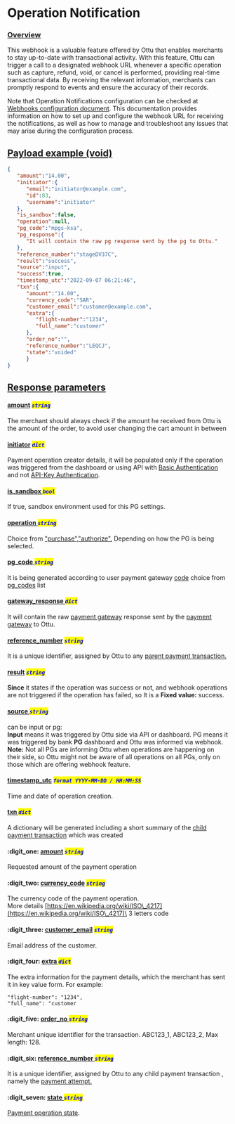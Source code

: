 # Operation Notification

### [Overview](operation-notification.md#overview)

This webhook is a valuable feature offered by Ottu that enables merchants to stay up-to-date with transactional activity. With this feature, Ottu can trigger a call to a designated webhook URL whenever a specific operation such as capture, refund, void, or cancel is performed, providing real-time transactional data. By receiving the relevant information, merchants can promptly respond to events and ensure the accuracy of their records.

Note that Operation Notifications configuration can be checked at [Webhooks configuration document](../../user-guide/configuration/webhooks-configuration.md). This documentation provides information on how to set up and configure the webhook URL for receiving the notifications, as well as how to manage and troubleshoot any issues that may arise during the configuration process.

## [Payload example (void)](operation-notification.md#payload-example-void)

```json
{
   "amount":"14.00",
   "initiator":{
      "email":"initiator@example.com",
      "id":83,
      "username":"initiator"
   },
   "is_sandbox":false,
   "operation":null,
   "pg_code":"mpgs-ksa",
   "pg_response":{
      "It will contain the raw pg response sent by the pg to Ottu."
   },
   "reference_number":"stageDV37C",
   "result":"success",
   "source":"input",
   "success":true,
   "timestamp_utc":"2022-09-07 06:21:46",
   "txn":{
      "amount":"14.00",
      "currency_code":"SAR",
      "customer_email":"customer@example.com",
      "extra":{
         "flight-number":"1234",
         "full_name":"customer"
      },
      "order_no":"",
      "reference_number":"LEQCJ",
      "state":"voided"
      }
}
```

## [Response parameters](operation-notification.md#response-parameters)

#### [amount](operation-notification.md#amount-string) _<mark style="color:blue;">`string`</mark>_

The merchant should always check if the amount he received from Ottu is the amount of the order, to avoid user changing the cart amount in between

#### [initiator](operation-notification.md#initiator-dict) _<mark style="color:blue;">`dict`</mark>_&#x20;

Payment operation creator details, it will be populated only if the operation was triggered from the dashboard or using API with [Basic Authentication](../authentication.md#basic-authentication) and not [API-Key Authentication](../authentication.md#private-key-api-key).

#### [is\_sandbox ](operation-notification.md#is\_sandbox-bool)_<mark style="color:blue;">`bool`</mark>_

If true, sandbox environment used for this PG settings.

#### [operation ](operation-notification.md#operation-string)_<mark style="color:blue;">`string`</mark>_

Choice from ["purchase","authorize".](../../user-guide/payment-gateway.md#configure-payment-gateway) Depending on how the PG is being selected.

#### [pg\_code ](operation-notification.md#pg\_code-string)_<mark style="color:blue;">`string`</mark>_

It is being generated according to user payment gateway [code](../checkout-api.md#pg\_codes-array-required) choice from [pg\_codes](../checkout-api.md#pg\_codes-array-required) list

#### [gateway\_response ](operation-notification.md#gateway\_response-dict)_<mark style="color:blue;">`dict`</mark>_

It will contain the raw [payment gateway](../../user-guide/payment-gateway.md) response sent by the [payment gateway](../../user-guide/payment-gateway.md) to Ottu.

#### [reference\_number](operation-notification.md#reference\_number-string) _<mark style="color:blue;">`string`</mark>_

It is a unique identifier, assigned by Ottu to any [parent payment transaction.](../../user-guide/payment-tracking/#states-of-parent-payment-transaction)

#### [result](operation-notification.md#result-string) _<mark style="color:blue;">`string`</mark>_

**Since** it states if the operation was success or not, and webhook operations are not triggered if the operation has failed, so It is a **Fixed value:** success.&#x20;

#### [source ](operation-notification.md#source-string)_<mark style="color:blue;">`string`</mark>_

can be input or pg:\
**Input** means it was triggered by Ottu side via API or dashboard. PG means it was triggered by bank **PG** dashboard and Ottu was informed via webhook.\
**Note:** Not all PGs are informing Ottu when operations are happening on their side, so Ottu might not be aware of all operations on all PGs, only on those which are offering webhook feature.

#### [timestamp\_utc](operation-notification.md#timestamp\_utc-format-yyyy-mm-dd-hh-mm-ss) _<mark style="color:blue;">`format YYYY-MM-DD / HH:MM:SS`</mark>_&#x20;

Time and date of operation creation.

#### [txn ](operation-notification.md#txn-dict)_<mark style="color:blue;">`dict`</mark>_

A dictionary will be generated including a short summary of the [child payment transaction](../../user-guide/payment-tracking/payment-transactions-states.md#child-payment-transaction) which was created

#### :digit\_one: [amount](operation-notification.md#amount-string-1) _<mark style="color:blue;">`string`</mark>_

Requested amount of the payment operation&#x20;

#### :digit\_two: [currency\_code](operation-notification.md#currency\_code-string) _<mark style="color:blue;">`string`</mark>_

The currency code of the payment operation.\
More details [https://en.wikipedia.org/wiki/ISO\_4217](https://en.wikipedia.org/wiki/ISO\_4217)\
3 letters code

#### :digit\_three: [customer\_email](operation-notification.md#customer\_email-string) _<mark style="color:blue;">`string`</mark>_

Email address of the customer.

#### :digit\_four: [extra ](operation-notification.md#extra-dict)_<mark style="color:blue;">`dict`</mark>_

The extra information for the payment details, which the merchant has sent it in key value form. For example:

```
"flight-number": "1234",
"full_name": "customer
```

#### :digit\_five: [order\_no ](operation-notification.md#order\_no-string)_<mark style="color:blue;">`string`</mark>_

Merchant unique identifier for the transaction. ABC123\_1, ABC123\_2, Max length: 128.

#### :digit\_six: [reference\_number ](operation-notification.md#reference\_number-string-1)_<mark style="color:blue;">`string`</mark>_

It is a unique identifier, assigned by Ottu to any child payment transaction , namely the [payment attempt.](../../user-guide/payment-tracking/#payment-transaction)

#### :digit\_seven: [state ](operation-notification.md#state-string)_<mark style="color:blue;">`string`</mark>_

[Payment operation state](../../user-guide/payment-tracking/payment-transactions-states.md#child-payment-states).
